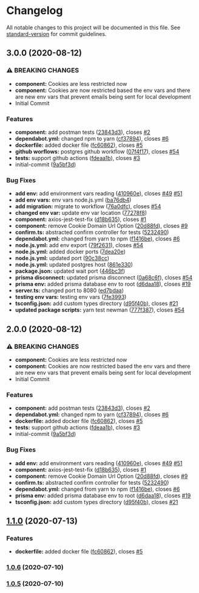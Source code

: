 # Changelog

All notable changes to this project will be documented in this file. See
[standard-version](https://github.com/conventional-changelog/standard-version)
for commit guidelines.

## 3.0.0 (2020-08-12)

### ⚠ BREAKING CHANGES

- **component:** Cookies are less restricted now
- **component:** Cookies are now restricted based the env vars and there are new
  env vars that prevent emails being sent for local development
- Initial Commit

### Features

- **component:** add postman tests
  ([23843d3](https://github.com/codingwithmanny/nodets-rest-auth-bootstrap/commit/23843d392e07470abca1a4fa9e6ceea2e57d8dc8)),
  closes
  [#2](https://github.com/codingwithmanny/nodets-rest-auth-bootstrap/issues/2)
- **dependabot.yml:** changed npm to yarn
  ([cf37894](https://github.com/codingwithmanny/nodets-rest-auth-bootstrap/commit/cf378944790a985894e9c07dad558a2fbe97173a)),
  closes
  [#6](https://github.com/codingwithmanny/nodets-rest-auth-bootstrap/issues/6)
- **dockerfile:** added docker file
  ([fc60862](https://github.com/codingwithmanny/nodets-rest-auth-bootstrap/commit/fc6086216accd6c5c6c3cca277efca51dba25235)),
  closes
  [#5](https://github.com/codingwithmanny/nodets-rest-auth-bootstrap/issues/5)
- **github worflows:** postgres github workflow
  ([07f4f17](https://github.com/codingwithmanny/nodets-rest-auth-bootstrap/commit/07f4f17eebbbe1b2905dfb9eebc72f582ed8a5ec)),
  closes
  [#54](https://github.com/codingwithmanny/nodets-rest-auth-bootstrap/issues/54)
- **tests:** support github actions
  ([fdeaa1b](https://github.com/codingwithmanny/nodets-rest-auth-bootstrap/commit/fdeaa1ba699e20fc3cd42ddb9d2de482f0ae4d99)),
  closes
  [#3](https://github.com/codingwithmanny/nodets-rest-auth-bootstrap/issues/3)
- initial-commit
  ([9a5bf3d](https://github.com/codingwithmanny/nodets-rest-auth-bootstrap/commit/9a5bf3de841ecea7007d7042775ef741bc41404d))

### Bug Fixes

- **add env:** add environment vars reading
  ([410960e](https://github.com/codingwithmanny/nodets-rest-auth-bootstrap/commit/410960e53e1cfd9b428e6e183a49105e76bf4fc0)),
  closes
  [#49](https://github.com/codingwithmanny/nodets-rest-auth-bootstrap/issues/49)
  [#51](https://github.com/codingwithmanny/nodets-rest-auth-bootstrap/issues/51)
- **add env vars:** env vars node.js.yml
  ([ba76db4](https://github.com/codingwithmanny/nodets-rest-auth-bootstrap/commit/ba76db4a1c35dfaf4b8f843bced30e3acf079d2f))
- **add migration:** migrate to workflow
  ([76a0dfc](https://github.com/codingwithmanny/nodets-rest-auth-bootstrap/commit/76a0dfc18cb735ff614557abaf97b53bd5266c12)),
  closes
  [#54](https://github.com/codingwithmanny/nodets-rest-auth-bootstrap/issues/54)
- **changed env var:** update env var location
  ([77278f8](https://github.com/codingwithmanny/nodets-rest-auth-bootstrap/commit/77278f881291060d50ece77815db960cab44a748))
- **component:** axios-jest-test-fix
  ([d18b635](https://github.com/codingwithmanny/nodets-rest-auth-bootstrap/commit/d18b63541098031ed782e9ece691b3d74b8cde7a)),
  closes
  [#1](https://github.com/codingwithmanny/nodets-rest-auth-bootstrap/issues/1)
- **component:** remove Cookie Domain Url Option
  ([20d88fd](https://github.com/codingwithmanny/nodets-rest-auth-bootstrap/commit/20d88fd225479ee772266ae11126ce9d961a8609)),
  closes
  [#9](https://github.com/codingwithmanny/nodets-rest-auth-bootstrap/issues/9)
- **confirm.ts:** abstracted confirm controller for tests
  ([5232490](https://github.com/codingwithmanny/nodets-rest-auth-bootstrap/commit/5232490719948eb9122b453b203c5667a831e386))
- **dependabot.yml:** changed from yarn to npm
  ([f1416be](https://github.com/codingwithmanny/nodets-rest-auth-bootstrap/commit/f1416beadbaec99e7836e0c45fa147d704fc66ee)),
  closes
  [#6](https://github.com/codingwithmanny/nodets-rest-auth-bootstrap/issues/6)
- **node.js.yml:** add env export
  ([79f2631](https://github.com/codingwithmanny/nodets-rest-auth-bootstrap/commit/79f26316740cdf6af6242650abfa7a8c1e9a7daf)),
  closes
  [#54](https://github.com/codingwithmanny/nodets-rest-auth-bootstrap/issues/54)
- **node.js.yml:** added docker ports
  ([7dea20e](https://github.com/codingwithmanny/nodets-rest-auth-bootstrap/commit/7dea20e2d9ffe3edf9d96d98bc1627e060c3b49f))
- **node.js.yml:** updated port
  ([90c38cc](https://github.com/codingwithmanny/nodets-rest-auth-bootstrap/commit/90c38cc3fc4295774c09c87f35e4ea86928e729c))
- **node.js.yml:** updated postgres host
  ([861e330](https://github.com/codingwithmanny/nodets-rest-auth-bootstrap/commit/861e3306f60eb20899075a071214f54324f76688))
- **package.json:** updated wait port
  ([446bc3f](https://github.com/codingwithmanny/nodets-rest-auth-bootstrap/commit/446bc3f1b03eeeb50f58e406e907b6235e1d02d6))
- **prisma disconnect:** updated prisma disconnect
  ([0a68c6f](https://github.com/codingwithmanny/nodets-rest-auth-bootstrap/commit/0a68c6ffb8eea345ab2aa87357684daf2b943fa2)),
  closes
  [#54](https://github.com/codingwithmanny/nodets-rest-auth-bootstrap/issues/54)
- **prisma env:** added prisma database env to root
  ([d6daa18](https://github.com/codingwithmanny/nodets-rest-auth-bootstrap/commit/d6daa1884f81b813310b3167bce477727634f215)),
  closes
  [#19](https://github.com/codingwithmanny/nodets-rest-auth-bootstrap/issues/19)
- **server.ts:** changed port to 8080
  ([ed7bdaa](https://github.com/codingwithmanny/nodets-rest-auth-bootstrap/commit/ed7bdaae7adf694cfa674ab79524d73be19b0678))
- **testing env vars:** testing env vars
  ([7fe3993](https://github.com/codingwithmanny/nodets-rest-auth-bootstrap/commit/7fe39934a57ce07b5c411b1eaee48940fd668b77))
- **tsconfig.json:** add custom types directory
  ([d95f40b](https://github.com/codingwithmanny/nodets-rest-auth-bootstrap/commit/d95f40b687f57ccb2f3cb1420d2ab2aa7b9557eb)),
  closes
  [#21](https://github.com/codingwithmanny/nodets-rest-auth-bootstrap/issues/21)
- **updated package scripts:** yarn test newman
  ([777f387](https://github.com/codingwithmanny/nodets-rest-auth-bootstrap/commit/777f387c6af51d324325715cb00d333f35b45f7b)),
  closes
  [#54](https://github.com/codingwithmanny/nodets-rest-auth-bootstrap/issues/54)

## 2.0.0 (2020-08-12)

### ⚠ BREAKING CHANGES

- **component:** Cookies are less restricted now
- **component:** Cookies are now restricted based the env vars and there are new
  env vars that prevent emails being sent for local development
- Initial Commit

### Features

- **component:** add postman tests
  ([23843d3](https://github.com/codingwithmanny/nodets-rest-auth-bootstrap/commit/23843d392e07470abca1a4fa9e6ceea2e57d8dc8)),
  closes
  [#2](https://github.com/codingwithmanny/nodets-rest-auth-bootstrap/issues/2)
- **dependabot.yml:** changed npm to yarn
  ([cf37894](https://github.com/codingwithmanny/nodets-rest-auth-bootstrap/commit/cf378944790a985894e9c07dad558a2fbe97173a)),
  closes
  [#6](https://github.com/codingwithmanny/nodets-rest-auth-bootstrap/issues/6)
- **dockerfile:** added docker file
  ([fc60862](https://github.com/codingwithmanny/nodets-rest-auth-bootstrap/commit/fc6086216accd6c5c6c3cca277efca51dba25235)),
  closes
  [#5](https://github.com/codingwithmanny/nodets-rest-auth-bootstrap/issues/5)
- **tests:** support github actions
  ([fdeaa1b](https://github.com/codingwithmanny/nodets-rest-auth-bootstrap/commit/fdeaa1ba699e20fc3cd42ddb9d2de482f0ae4d99)),
  closes
  [#3](https://github.com/codingwithmanny/nodets-rest-auth-bootstrap/issues/3)
- initial-commit
  ([9a5bf3d](https://github.com/codingwithmanny/nodets-rest-auth-bootstrap/commit/9a5bf3de841ecea7007d7042775ef741bc41404d))

### Bug Fixes

- **add env:** add environment vars reading
  ([410960e](https://github.com/codingwithmanny/nodets-rest-auth-bootstrap/commit/410960e53e1cfd9b428e6e183a49105e76bf4fc0)),
  closes
  [#49](https://github.com/codingwithmanny/nodets-rest-auth-bootstrap/issues/49)
  [#51](https://github.com/codingwithmanny/nodets-rest-auth-bootstrap/issues/51)
- **component:** axios-jest-test-fix
  ([d18b635](https://github.com/codingwithmanny/nodets-rest-auth-bootstrap/commit/d18b63541098031ed782e9ece691b3d74b8cde7a)),
  closes
  [#1](https://github.com/codingwithmanny/nodets-rest-auth-bootstrap/issues/1)
- **component:** remove Cookie Domain Url Option
  ([20d88fd](https://github.com/codingwithmanny/nodets-rest-auth-bootstrap/commit/20d88fd225479ee772266ae11126ce9d961a8609)),
  closes
  [#9](https://github.com/codingwithmanny/nodets-rest-auth-bootstrap/issues/9)
- **confirm.ts:** abstracted confirm controller for tests
  ([5232490](https://github.com/codingwithmanny/nodets-rest-auth-bootstrap/commit/5232490719948eb9122b453b203c5667a831e386))
- **dependabot.yml:** changed from yarn to npm
  ([f1416be](https://github.com/codingwithmanny/nodets-rest-auth-bootstrap/commit/f1416beadbaec99e7836e0c45fa147d704fc66ee)),
  closes
  [#6](https://github.com/codingwithmanny/nodets-rest-auth-bootstrap/issues/6)
- **prisma env:** added prisma database env to root
  ([d6daa18](https://github.com/codingwithmanny/nodets-rest-auth-bootstrap/commit/d6daa1884f81b813310b3167bce477727634f215)),
  closes
  [#19](https://github.com/codingwithmanny/nodets-rest-auth-bootstrap/issues/19)
- **tsconfig.json:** add custom types directory
  ([d95f40b](https://github.com/codingwithmanny/nodets-rest-auth-bootstrap/commit/d95f40b687f57ccb2f3cb1420d2ab2aa7b9557eb)),
  closes
  [#21](https://github.com/codingwithmanny/nodets-rest-auth-bootstrap/issues/21)

## [1.1.0](https://github.com/codingwithmanny/nodets-rest-auth-bootstrap/compare/v1.0.6...v1.1.0) (2020-07-13)

### Features

- **dockerfile:** added docker file
  ([fc60862](https://github.com/codingwithmanny/nodets-rest-auth-bootstrap/commit/fc6086216accd6c5c6c3cca277efca51dba25235)),
  closes
  [#5](https://github.com/codingwithmanny/nodets-rest-auth-bootstrap/issues/5)

### [1.0.6](https://github.com/codingwithmanny/nodets-rest-auth-bootstrap/compare/v1.0.5...v1.0.6) (2020-07-10)

### [1.0.5](https://github.com/codingwithmanny/nodets-rest-auth-bootstrap/compare/v1.0.4...v1.0.5) (2020-07-10)
